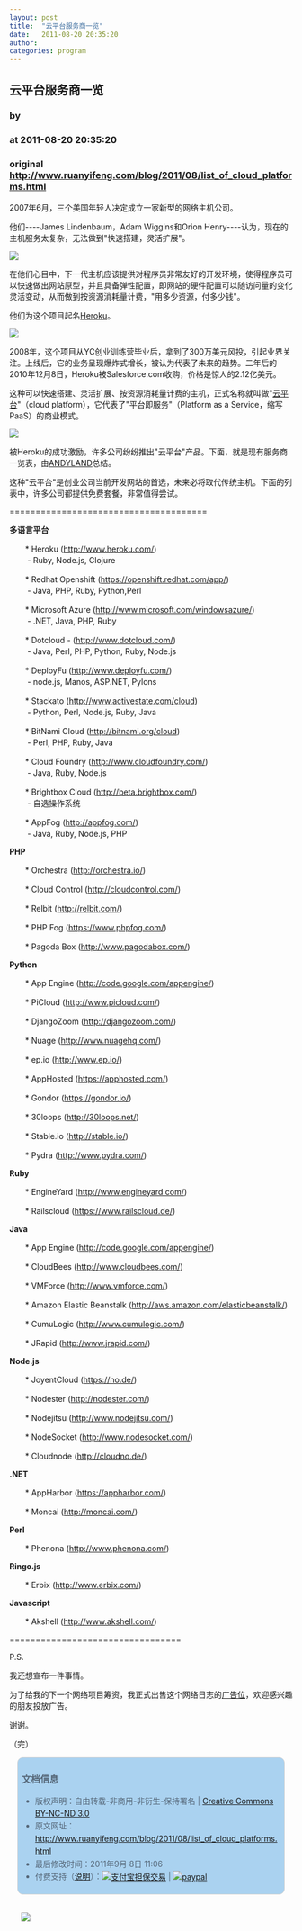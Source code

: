 ```yaml
---
layout: post
title:  "云平台服务商一览"
date:   2011-08-20 20:35:20
author: 
categories: program
---
```


## 云平台服务商一览
### by 
### at 2011-08-20 20:35:20
### original <http://www.ruanyifeng.com/blog/2011/08/list_of_cloud_platforms.html>

<p>2007年6月，三个美国年轻人决定成立一家新型的网络主机公司。</p><p>他们----James Lindenbaum，Adam Wiggins和Orion Henry----认为，现在的主机服务太复杂，无法做到"快速搭建，灵活扩展"。</p>

<p><img src="http://image.beekka.com/blog/201108/bg2011082001.jpg"></p>

<p>在他们心目中，下一代主机应该提供对程序员非常友好的开发环境，使得程序员可以快速做出网站原型，并且具备弹性配置，即网站的硬件配置可以随访问量的变化灵活变动，从而做到按资源消耗量计费，"用多少资源，付多少钱"。</p>

<p>他们为这个项目起名<a href="http://www.heroku.com">Heroku</a>。</p>

<p><a href="http://www.heroku.com"><img src="http://image.beekka.com/blog/201108/bg2011082004.jpg"></a></p>

<p>2008年，这个项目从YC创业训练营毕业后，拿到了300万美元风投，引起业界关注。上线后，它的业务呈现爆炸式增长，被认为代表了未来的趋势。二年后的2010年12月8日，Heroku被Salesforce.com收购，价格是惊人的2.12亿美元。</p>

<p>这种可以快速搭建、灵活扩展、按资源消耗量计费的主机，正式名称就叫做"<a href="http://en.wikipedia.org/wiki/Cloud_computing">云平台</a>"（cloud platform），它代表了"平台即服务"（Platform as a Service，缩写PaaS）的商业模式。</p>

<p><img src="http://image.beekka.com/blog/201108/bg2011082005.jpg"></p>

<p>被Heroku的成功激励，许多公司纷纷推出"云平台"产品。下面，就是现有服务商一览表，由<a href="http://blog.huchunhao.com/current-and-upcoming-cloud-platforms">ANDYLAND</a>总结。</p>

<p>这种"云平台"是创业公司当前开发网站的首选，未来必将取代传统主机。下面的列表中，许多公司都提供免费套餐，非常值得尝试。</p>

<p>======================================</p>

<p><strong>多语言平台</strong></p>

<p>　　* Heroku (<a href="http://www.heroku.com/">http://www.heroku.com/</a>)<br>
　　 - Ruby, Node.js, Clojure</p>

<p>　　* Redhat Openshift (<a href="https://openshift.redhat.com/app/">https://openshift.redhat.com/app/</a>)<br>
　　  - Java, PHP, Ruby, Python,Perl</p>

<p>　　* Microsoft Azure (<a href="http://www.microsoft.com/windowsazure/">http://www.microsoft.com/windowsazure/</a>)<br>
　　 - .NET, Java, PHP, Ruby</p>

<p>　　* Dotcloud - (<a href="http://www.dotcloud.com/">http://www.dotcloud.com/</a>)<br>
　　 - Java, Perl, PHP, Python, Ruby, Node.js</p>

<p>　　* DeployFu (<a href="http://www.deployfu.com/">http://www.deployfu.com/</a>)<br>
　　 - node.js, Manos, ASP.NET, Pylons</p>

<p>　　* Stackato (<a href="http://www.activestate.com/cloud">http://www.activestate.com/cloud</a>)<br>
　　 - Python, Perl, Node.js, Ruby, Java</p>

<p>　　* BitNami Cloud (<a href="http://bitnami.org/cloud">http://bitnami.org/cloud</a>)<br>
　　 - Perl, PHP, Ruby, Java</p>

<p>　　* Cloud Foundry (<a href="http://www.cloudfoundry.com/">http://www.cloudfoundry.com/</a>)<br>
　　  - Java, Ruby, Node.js</p>

<p>　　* Brightbox Cloud (<a href="http://beta.brightbox.com/">http://beta.brightbox.com/</a>)<br>
　　  - 自选操作系统</p>

<p>　　* AppFog (<a href="http://appfog.com/">http://appfog.com/</a>)<br>
　　  - Java, Ruby, Node.js, PHP</p>

<p><strong>PHP</strong></p>

<p>　　* Orchestra (<a href="http://orchestra.io/">http://orchestra.io/</a>)</p>

<p>　　* Cloud Control (<a href="http://cloudcontrol.com/">http://cloudcontrol.com/</a>)</p>

<p>　　* Relbit (<a href="http://relbit.com/">http://relbit.com/</a>)</p>

<p>　　* PHP Fog (<a href="https://www.phpfog.com/">https://www.phpfog.com/</a>) </p>

<p>　　* Pagoda Box (<a href="http://www.pagodabox.com/">http://www.pagodabox.com/</a>) </p>

<p><strong>Python</strong></p>

<p>　　* App Engine (<a href="http://code.google.com/appengine/">http://code.google.com/appengine/</a>)</p>

<p>　　* PiCloud (<a href="http://www.picloud.com/">http://www.picloud.com/</a>)</p>

<p>　　* DjangoZoom (<a href="http://djangozoom.com/">http://djangozoom.com/</a>) </p>

<p>　　* Nuage (<a href="http://www.nuagehq.com/">http://www.nuagehq.com/</a>) </p>

<p>　　* ep.io (<a href="http://www.ep.io/">http://www.ep.io/</a>)</p>

<p>　　* AppHosted (<a href="https://apphosted.com/">https://apphosted.com/</a>) </p>

<p>　　* Gondor (<a href="https://gondor.io/">https://gondor.io/</a>) </p>

<p>　　* 30loops (<a href="http://30loops.net/">http://30loops.net/</a>) </p>

<p>　　* Stable.io (<a href="http://stable.io/">http://stable.io/</a>)</p>

<p>　　* Pydra (<a href="http://www.pydra.com/">http://www.pydra.com/</a>) </p>

<p><strong>Ruby</strong></p>

<p>　　* EngineYard (<a href="http://www.engineyard.com/">http://www.engineyard.com/</a>)</p>

<p>　　* Railscloud (<a href="https://www.railscloud.de/">https://www.railscloud.de/</a>) </p>

<p><strong>Java</strong></p>

<p>　　* App Engine (<a href="http://code.google.com/appengine/">http://code.google.com/appengine/</a>)</p>

<p>　　* CloudBees (<a href="http://www.cloudbees.com/">http://www.cloudbees.com/</a>)</p>

<p>　　* VMForce (<a href="http://www.vmforce.com/">http://www.vmforce.com/</a>) </p>

<p>　　* Amazon Elastic Beanstalk (<a href="http://aws.amazon.com/elasticbeanstalk/">http://aws.amazon.com/elasticbeanstalk/</a>)</p>

<p>　　* CumuLogic (<a href="http://www.cumulogic.com/">http://www.cumulogic.com/</a>)</p>

<p>　　* JRapid (<a href="http://www.jrapid.com/">http://www.jrapid.com/</a>)</p>

<p><strong>Node.js</strong></p>

<p>　　* JoyentCloud (<a href="https://no.de/">https://no.de/</a>)</p>

<p>　　* Nodester (<a href="http://nodester.com/">http://nodester.com/</a>)</p>

<p>　　* Nodejitsu (<a href="http://www.nodejitsu.com/">http://www.nodejitsu.com/</a>) </p>

<p>　　* NodeSocket (<a href="http://www.nodesocket.com/">http://www.nodesocket.com/</a>) </p>

<p>　　* Cloudnode (<a href="http://cloudno.de/">http://cloudno.de/</a>)</p>

<p><strong>.NET</strong></p>

<p>　　* AppHarbor (<a href="https://appharbor.com/">https://appharbor.com/</a>)</p>

<p>　　* Moncai (<a href="http://moncai.com/">http://moncai.com/</a>)</p>

<p><strong>Perl</strong></p>

<p>　　* Phenona (<a href="http://www.phenona.com/">http://www.phenona.com/</a>) </p>

<p><strong>Ringo.js</strong></p>

<p>　　* Erbix (<a href="http://www.erbix.com/">http://www.erbix.com/</a>)</p>

<p><strong>Javascript</strong></p>

<p>　　* Akshell (<a href="http://www.akshell.com/">http://www.akshell.com/</a>)</p>

<p>=================================</p>

<p>P.S.</p>

<p>我还想宣布一件事情。</p>

<p>为了给我的下一个网络项目筹资，我正式出售这个网络日志的<a href="http://www.ruanyifeng.com/ads.html">广告位</a>，欢迎感兴趣的朋友投放广告。</p>

<p>谢谢。</p>

<p>（完）<br>
</p><div style="color:#556677;line-height:160%;padding:0.3em 0.5em;border:1px solid #d3d3d3;margin:1em;background-color:#aad2f0;border-radius:10px"><h3>文档信息</h3>
<ul>
<li>版权声明：自由转载-非商用-非衍生-保持署名 | <a href="http://creativecommons.org/licenses/by-nc-nd/3.0/deed.zh">Creative Commons BY-NC-ND 3.0</a></li>
<li>原文网址：<a href="http://www.ruanyifeng.com/blog/2011/08/list_of_cloud_platforms.html">http://www.ruanyifeng.com/blog/2011/08/list_of_cloud_platforms.html</a></li>
<li>最后修改时间：2011年9月 8日 11:06</li>
<li>付费支持（<a href="http://www.ruanyifeng.com/blog/2011/05/my_google_adsense_is_disabled.html" style="text-decoration:underline">说明</a>）：<a href="https://lab.alipay.com/p.htm?id=2011081500435188"><img src="http://www.ruanyifeng.com/blog/images/rmb_32.png" alt="支付宝担保交易" style="border:none;vertical-align:middle"></a> | <a href="https://www.paypal.com/cgi-bin/webscr?cmd=_xclick&amp;business=yifeng.ruan@gmail.com&amp;currency_code=USD&amp;amount=0.3&amp;return=http://www.ruanyifeng.com/thank.html&amp;item_name=Ruan%20YiFeng&#39;s%20Blog&amp;undefined_quantity=1&amp;no_note=0"><img src="http://www.ruanyifeng.com/blog/images/dollar_32.png" alt="paypal" style="border:none;vertical-align:middle"></a> </li>
</ul></div><div style="color:#556677;line-height:160%;padding:0.3em 0.5em;margin:1em;border-radius:10px"><p><a href="http://www.nanrenwa.com/click/go/ruanyifeng.banner.feed.yfblogfeed/gift"><img src="http://nanrenwa.com/_img/a/2011/yfblog_feed.png"></a></p>
</div>